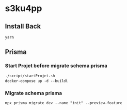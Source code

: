 # s3ku4pp

## Install Back
```yarn``` 

## Prisma
### Start Projet before migrate schema prisma
```./script/startProjet.sh```\
```docker-compose up -d --build```\
### Migrate schema prisma
```npx prisma migrate dev --name "init" --preview-feature```

